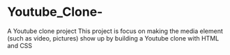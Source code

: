 # Youtube_Clone-
A Youtube clone project
This project is focus on making the media element (such as video, pictures) show up by building a Youtube clone with HTML and CSS
